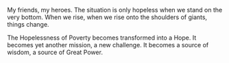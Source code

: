 My friends, my heroes. The situation is only hopeless when we stand on the
very bottom. When we rise, when we rise onto the shoulders of giants,
things change.

The Hopelessness of Poverty becomes transformed into a Hope. It becomes yet
another mission, a new challenge. It becomes a source of wisdom, a source
of Great Power.